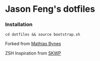 # Jason Feng's dotfiles

### Installation

`cd dotfiles && source bootstrap.sh`


Forked from [Mathias Bynes](https://github.com/mathiasbynens/dotfiles)

ZSH Inspiration from [SKWP](https://github.com/skwp/dotfiles)
